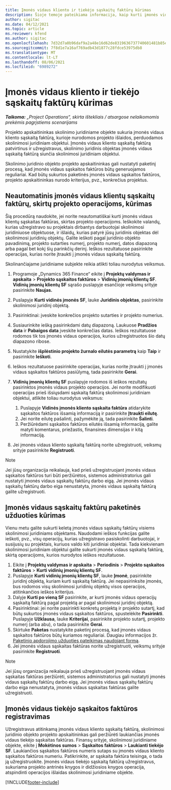 ```yaml
---
title: Įmonės vidaus kliento ir tiekėjo sąskaitų faktūrų kūrimas
description: Šioje temoje pateikiama informacija, kaip kurti įmonės vidaus klientų ir tiekėjų sąskaitas faktūras.
author: sigitac
ms.date: 04/12/2021
ms.topic: article
ms.reviewer: kfend
ms.author: sigitac
ms.openlocfilehash: 7d32d7a0b96daf9a2a48e16d62de8319636737740601481b85ee887948e31110
ms.sourcegitcommit: 7f8d1e7a16af769adb43d1877c28fdce53975db8
ms.translationtype: MT
ms.contentlocale: lt-LT
ms.lasthandoff: 08/06/2021
ms.locfileid: "6989272"
---
```

# <a name="create-intercompany-customer-and-vendor-invoices"></a>Įmonės vidaus kliento ir tiekėjo sąskaitų faktūrų kūrimas

_**Taikoma:** „Project Operations“, skirta ištekliais / atsargose nelaikomomis prekėmis pagrįstiems scenarijams_

Projekto apskaitininkas skolinimo juridiniame objekte sukuria įmonės vidaus kliento sąskaitą faktūrą, kurioje nurodomos projekto išlaidos, perduodamos skolinimosi juridiniam objektui. Įmonės vidaus kliento sąskaitą faktūrą patvirtinus ir užregistravus, skolinimo juridinis objektas įmonės vidaus sąskaitą faktūrą siunčia skolinimosi juridiniam objektui.

Skolinimo juridinio objekto projekto apskaitininkas gali nustatyti paketinį procesą, kad įmonės vidaus sąskaitos faktūros būtų generuojamos reguliariai. Kad būtų sukurtos paketinės įmonės vidaus sąskaitos faktūros, projekto apskaitininkas nurodo kriterijus, pvz., konkrečius projektus.

## <a name="manually-create-an-intercompany-customer-invoice-for-project-transactions"></a>Neautomatinis įmonės vidaus klientų sąskaitų faktūrų, skirtų projekto operacijoms, kūrimas 

Šią procedūrą naudokite, jei norite neautomatiškai kurti įmonės vidaus klientų sąskaitas faktūras, skirtas projekto operacijoms. Ieškokite valandų, kurias užregistravo su projektais dirbantys darbuotojai skolinimosi juridiniuose objektuose, ir išlaidų, kurias patyrė jūsų juridinis objektas dėl skolinimosi juridinių objektų. Galite ieškoti pagal juridinio objekto pavadinimą, projekto sutarties numerį, projekto numerį, datos diapazoną arba pagal bet kokį šių parinkčių derinį. Ieškos rezultatuose pasirinkite operacijas, kurias norite įtraukti į įmonės vidaus sąskaitą faktūrą. 

Skolinančiajame juridiniame subjekte reikia atlikti toliau nurodytus veiksmus. 

1. Programoje „Dynamics 365 Finance“ eikite į **Projektų valdymas ir apskaita** > **Projekto sąskaitos faktūros** > **Vidinių įmonių klientų SF**. **Vidinių įmonių klientų SF** sąrašo puslapyje esančioje veiksmų srityje pasirinkite **Naujas.**
2. Puslapyje **Kurti vidinės įmonės SF**, lauke **Juridinis objektas**, pasirinkite skolinimosi juridinį objektą.
3. Pasirinktinai: įveskite konkrečios projekto sutarties ir projekto numerius.
4. Susiaurinkite iešką pasirinkdami datų diapazoną. Laukuose **Pradžios data** ir **Pabaigos data** įveskite konkrečias datas. Ieškos rezultatuose rodomos tik tos įmonės vidaus operacijos, kurios užregistruotos šio datų diapazono ribose.
5. Nustatykite **išplėstinio projekto žurnalo eilutės parametrą** kaip **Taip** ir pasirinkite **Ieškoti**.
6. Ieškos rezultatuose pasirinkite operacijas, kurias norite įtraukti į įmonės vidaus sąskaitos faktūros pasiūlymą, tada pasirinkite **Gerai**.
7. **Vidinių įmonių klientų SF** puslapyje rodomos iš ieškos rezultatų pasirinktos įmonės vidaus projekto operacijos. Jei norite modifikuoti operacijas prieš išsiųsdami sąskaitą faktūrą skolinimosi juridiniam objektui, atlikite toliau nurodytus veiksmus:
  
    1. Puslapyje **Vidinės įmonės kliento sąskaita faktūra** atidarykite sąskaitos faktūros išsamią informaciją ir pasirinkite **Įtraukti eilutę**.
    2. Jei norite eilutę pašalinti, pažymėkite ją, tada pasirinkite **Šalinti**.
    3. Peržiūrėdami sąskaitos faktūros eilutės išsamią informaciją, galite matyti komentarus, priežastis, finansines dimensijas ir kitą informaciją.
    
8. Jei įmonės vidaus kliento sąskaitą faktūrą norite užregistruoti, veiksmų srityje pasirinkite **Registruoti**.

> [!NOTE]
> Jei jūsų organizacija reikalauja, kad prieš užregistruojant įmonės vidaus sąskaitos faktūros turi būti peržiūrėtos, sistemos administratorius gali nustatyti įmonės vidaus sąskaitų faktūrų darbo eigą. Jei įmonės vidaus sąskaitų faktūrų darbo eiga nenustatyta, įmonės vidaus sąskaitą faktūrą galite užregistruoti.

## <a name="create-a-batch-job-for-intercompany-invoices"></a>Įmonės vidaus sąskaitų faktūrų paketinės užduoties kūrimas

Vienu metu galite sukurti keletą įmonės vidaus sąskaitų faktūrų visiems skolinimosi juridiniams objektams. Naudodami ieškos funkcijas galite ieškoti, pvz., visų operacijų, kurias užregistravo pasiskolinti darbuotojai, ir susijusių su projektais, kuriuos valdo kiti juridiniai objektai. Tada kiekvienam skolinimosi juridiniam objektui galite sukurti įmonės vidaus sąskaitą faktūrą, skirtą operacijoms, kurios nurodytos ieškos rezultatuose.

1. Eikite į **Projektų valdymas ir apskaita** > **Periodinis** > **Projekto sąskaitos faktūros** > **Kurti vidinių įmonių klientų SF**.
2. Puslapyje **Kurti vidinių įmonių klientų SF**, lauke **Įmonė**, pasirinkite juridinį objektą, kuriam kurti sąskaitą faktūrą. Jei nepasirinksite įmonės, bus rodomos visų skolinimosi juridinių objektų visos operacijos, atitinkančios ieškos kriterijus.
3. Dalyje **Kurti po vieną SF** pasirinkite, ar kurti įmonės vidaus operacijų sąskaitą faktūrą pagal projektą ar pagal skolinimosi juridinį objektą.
4. Pasirinktinai: jei norite pasirinkti konkretų projektą ir projekto sutartį, kad būtų sukurtos įmonės vidaus sąskaitos faktūros, spustelėkite **Pasirinkti**. Puslapyje **Užklausa**, lauke **Kriterijai**, pasirinkite projekto sutartį, projekto numerį (arba abu), o tada pasirinkite **Gerai**.
5. Skirtuke **Paketas** nustatykite paketinį procesą, kad įmonės vidaus sąskaitos faktūros būtų kuriamos reguliariai. Daugiau informacijos žr. [Paketinio apdorojimo užduoties pateikimas naudojant formą](/dynamicsax-2012/appuser-itpro/submit-a-batch-processing-job-from-a-form).
6. Jei įmonės vidaus sąskaitas faktūras norite užregistruoti, veiksmų srityje pasirinkite **Registruoti**.

> [!NOTE]
> Jei jūsų organizacija reikalauja prieš užregistruojant įmonės vidaus sąskaitas faktūras peržiūrėti, sistemos administratorius gali nustatyti įmonės vidaus sąskaitų faktūrų darbo eigą. Jei įmonės vidaus sąskaitų faktūrų darbo eiga nenustatyta, įmonės vidaus sąskaitas faktūras galite užregistruoti.

## <a name="post-the-intercompany-vendor-invoice"></a>Įmonės vidaus tiekėjo sąskaitos faktūros registravimas

Užregistravus atitinkamą įmonės vidaus kliento sąskaitą faktūrą, skolinimosi juridinio objekto projekto apskaitininkas gali peržiūrėti laukiančias įmonės vidaus tiekėjo sąskaitas faktūras. Finansų srityje, skolinimosi juridiniame objekte, eikite į **Mokėtinos sumos** > **Sąskaitos faktūros** > **Laukianti tiekėjo SF**. Laukiančios sąskaitos faktūros numeris sutaps su įmonės vidaus kliento sąskaitos faktūros numeriu. Patikrinkite, ar sąskaita faktūra teisinga, o tada ją užregistruokite. Įmonės vidaus tiekėjo sąskaitą faktūrą užregistravus, sukuriama projekto antrinės knygos ir didžiosios knygos operacija, atspindinti operacijos išlaidas skolinimosi juridiniame objekte.


[!INCLUDE[footer-include](../includes/footer-banner.md)]
